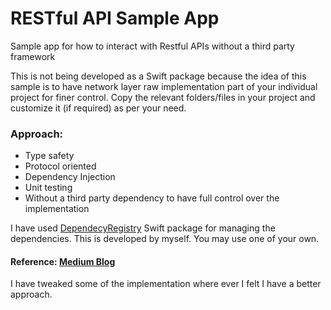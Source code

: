 # RESTful API Sample App
Sample app for how to interact with Restful APIs without a third party framework

This is not being developed as a Swift package because the idea of this sample is to have network layer raw implementation part of your individual project for finer control. Copy the relevant folders/files in your project and customize it (if required) as per your need.

### Approach:
- Type safety
- Protocol oriented
- Dependency Injection
- Unit testing
- Without a third party dependency to have full control over the implementation

I have used [DependecyRegistry](https://github.com/saddamakhtar88/DependencyRegistry) Swift package for managing the dependencies. This is developed by myself. You may use one of your own.

#### Reference: [Medium Blog](https://medium.com/flawless-app-stories/writing-network-layer-in-swift-protocol-oriented-approach-4fa40ef1f908)

I have tweaked some of the implementation where ever I felt I have a better approach.
